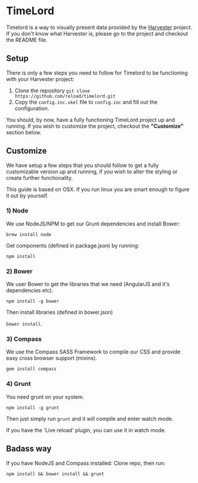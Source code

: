 # TimeLord
Timelord is a way to visually present data provided by the [Harvester](http://example.com/ "Harvester") project. If you don't know what Harvester is, please go to the project and checkout the README file.

## Setup
There is only a few steps you need to follow for Timelord to be functioning with your Harvester project:
1. Clone the repository `git clone https://github.com/reload/timelord.git`
2. Copy the `config.inc.skel` file to `config.inc` and fill out the configuration.

You should, by now, have a fully functioning TimeLord project up and running. If you wish to customize the project, checkout the **"Customize"** section below.

## Customize

We have setup a few steps that you should follow to get a fully customizable version up and running, if you wish to alter the styling or create further functionality.

This guide is based on OSX. If you run linux you are smart enough to figure it out by yourself.


### 1) Node

We use NodeJS/NPM to get our Grunt dependencies and install Bower:

`brew install node `

Get components (defined in package.json) by running:

` npm install `

### 2) Bower

We user Bower to get the libraries that we need (AngularJS and it's dependencies etc).

`npm install -g bower `

Then install libraries (defined in bower.json)

`bower install`.

### 3) Compass
We use the Compass SASS Framework to compile our CSS and provide easy cross browser support (mixins).

`gem install compass `

### 4) Grunt

You need grunt on your system.

`npm install -g grunt `

Then just simply run `grunt` and it will compile and enter watch mode.

If you have the 'Live reload' plugin, you can use it in watch mode.

## Badass way

If you have NodeJS and Compass installed: Clone repo, then run:

`npm install && bower install && grunt`

